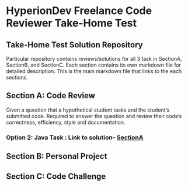 # HyperionDev Freelance Code Reviewer Take-Home Test


## Take-Home Test Solution Repository
Particular repository contains reviews/solutions for all 3 task in SectionA, SectionB, and SectionC.
Each section contains its own markdown file for detailed description. This is the main markdown file that links to the each sections.



## Section A: Code Review 

Given a question that a hypothetical student tasks and the student’s submitted code. Required to answer the question and review their code’s correctness, efficiency, style and documentation.

### Option 2: Java Task : Link to solution- [SectionA](SectionA/README.md)

## Section B: Personal Project

## Section C: Code Challenge

